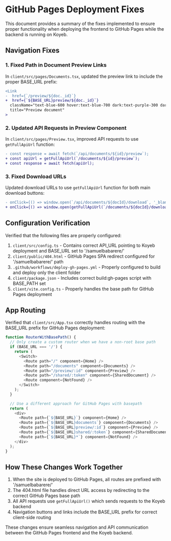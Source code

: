 # GitHub Pages Deployment Fixes

This document provides a summary of the fixes implemented to ensure proper functionality when deploying the frontend to GitHub Pages while the backend is running on Koyeb.

## Navigation Fixes

### 1. Fixed Path in Document Preview Links

In `client/src/pages/Documents.tsx`, updated the preview link to include the proper BASE_URL prefix:

```diff
<Link
-  href={`/preview/${doc._id}`}
+  href={`${BASE_URL}preview/${doc._id}`}
  className="text-blue-600 hover:text-blue-700 dark:text-purple-300 dark:hover:text-pink-300 transition-colors"
  title="Preview document"
>
```

### 2. Updated API Requests in Preview Component

In `client/src/pages/Preview.tsx`, improved API requests to use `getFullApiUrl` function:

```diff
- const response = await fetch(`/api/documents/${id}/preview`);
+ const apiUrl = getFullApiUrl(`/documents/${id}/preview`);
+ const response = await fetch(apiUrl);
```

### 3. Fixed Download URLs

Updated download URLs to use `getFullApiUrl` function for both main download buttons:

```diff
- onClick={() => window.open(`/api/documents/${docId}/download`, '_blank')}
+ onClick={() => window.open(getFullApiUrl(`/documents/${docId}/download`), '_blank')}
```

## Configuration Verification

Verified that the following files are properly configured:

1. `client/src/config.ts` - Contains correct API_URL pointing to Koyeb deployment and BASE_URL set to '/samuelbabarere/'
2. `client/public/404.html` - GitHub Pages SPA redirect configured for '/samuelbabarere/' path
3. `.github/workflows/deploy-gh-pages.yml` - Properly configured to build and deploy only the client folder
4. `client/package.json` - Includes correct build:gh-pages script with BASE_PATH set
5. `client/vite.config.ts` - Properly handles the base path for GitHub Pages deployment

## App Routing

Verified that `client/src/App.tsx` correctly handles routing with the BASE_URL prefix for GitHub Pages deployment:

```javascript
function RouterWithBasePath() {
  // Only create a custom router when we have a non-root base path
  if (BASE_URL === '/') {
    return (
      <Switch>
        <Route path="/" component={Home} />
        <Route path="/documents" component={Documents} />
        <Route path="/preview/:id" component={Preview} />
        <Route path="/shared/:token" component={SharedDocument} />
        <Route component={NotFound} />
      </Switch>
    );
  }

  // Use a different approach for GitHub Pages with basepath
  return (
    <div>
      <Route path={`${BASE_URL}`} component={Home} />
      <Route path={`${BASE_URL}documents`} component={Documents} />
      <Route path={`${BASE_URL}preview/:id`} component={Preview} />
      <Route path={`${BASE_URL}shared/:token`} component={SharedDocument} />
      <Route path={`${BASE_URL}*`} component={NotFound} />
    </div>
  );
}
```

## How These Changes Work Together

1. When the site is deployed to GitHub Pages, all routes are prefixed with '/samuelbabarere/'
2. The 404.html file handles direct URL access by redirecting to the correct GitHub Pages base path
3. All API requests use `getFullApiUrl()` which sends requests to the Koyeb backend
4. Navigation buttons and links include the BASE_URL prefix for correct client-side routing

These changes ensure seamless navigation and API communication between the GitHub Pages frontend and the Koyeb backend.